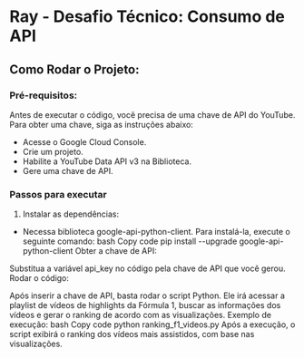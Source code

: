 # Ray - Desafio Técnico: Consumo de API

## Como Rodar o Projeto:

### Pré-requisitos:

Antes de executar o código, você precisa de uma chave de API do YouTube. 
Para obter uma chave, siga as instruções abaixo:

- Acesse o Google Cloud Console.
- Crie um projeto.
- Habilite a YouTube Data API v3 na Biblioteca.
- Gere uma chave de API.


### Passos para executar

1. Instalar as dependências:

- Necessa biblioteca google-api-python-client. Para instalá-la, execute o seguinte comando:
bash
Copy code
pip install --upgrade google-api-python-client
Obter a chave de API:

Substitua a variável api_key no código pela chave de API que você gerou.
Rodar o código:

Após inserir a chave de API, basta rodar o script Python. Ele irá acessar a playlist de vídeos de highlights da Fórmula 1, buscar as informações dos vídeos e gerar o ranking de acordo com as visualizações.
Exemplo de execução:
bash
Copy code
python ranking_f1_videos.py
Após a execução, o script exibirá o ranking dos vídeos mais assistidos, com base nas visualizações.
